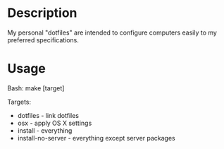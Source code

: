 # Description

My personal "dotfiles" are intended to configure computers easily to my preferred specifications.

# Usage

Bash: make [target]

Targets:
* dotfiles - link dotfiles
* osx - apply OS X settings
* install - everything
* install-no-server - everything except server packages
